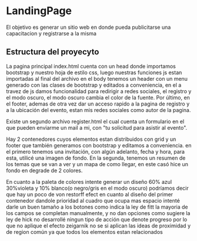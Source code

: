 # LandingPage

 El objetivo es generar un sitio web en donde pueda publicitarse una capacitacion y registrarse a la misma


## Estructura del proyecyto

 La pagina principal index.html cuenta con  un head donde importamos bootstrap y nuestro hoja de estilo css,
luego nuestras funciones js estan importadas al final del archivo
en el body tenemos un header con un menu generado con las clases de bootstrap y editados a conveniencia,
en el a travez de js damos funcionalidad para redirigir a redes sociales, el registro y el modo oscuro,
el modo oscuro cambia el color de la fuente.
 Por último, en el footer, ademas de otra vez dar un acceso rapido a la pagina de registro y a la ubicación del evento, estan mis redes sociales como autor de la pagina.


 Existe un segundo archivo register.html el cual cuenta un formulario en el que pueden enviarme un mail a mi, con "tu solicitud para asistir al evento".


 Hay 2 contenedores cuyos elementos estan distribuidos con grid y un footer que también generamos con bootstrap y editamos a conveniencia.
en el primero tenemos una invitación, con algún adelanto, fecha y hora, para esta, utilicé una imagen de fondo.
En la segunda, tenemos un resumen de los temas que se van a ver y un mapa de como llegar, en este casó hice un fondo en degrade de 2 colores.


 En cuanto a la paleta de colores intente generar un diseño 60% azul 30%violeta y 10% blanco(o negro/gris en el modo oscuro)
podríamos decir que hay un poco de von restorff efect en cuanto al diseño del primer contenedor dandole prioridad al cuadro que ocupa mas espacio
intenté darle un buen tamaño a los botones como indica la ley de fitt
la mayoria de los campos se completan manualmente, y no dan opciones como sugiere la ley de hick
no desarrollé ningun tipo de acción que denote progreso por lo que no aplique el efecto zeigarnik
no se si aplican las ideas de proximidad y de region común ya que todos los elementos estan relacionados




